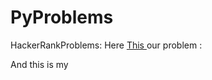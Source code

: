 # PyProblems
HackerRankProblems:
Here <a href=https://www.hackerrank.com/challenges/nested-list >This </a> our problem :

And this is my <a href=https://github.com/wpram45/PyProblems/blob/master/NestedLists.py> </a>


<script> alert("fdgdg") </script>
